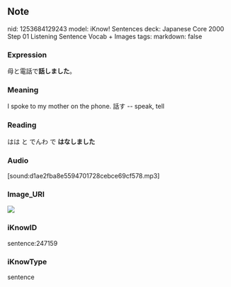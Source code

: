 ## Note
nid: 1253684129243
model: iKnow! Sentences
deck: Japanese Core 2000 Step 01 Listening Sentence Vocab + Images
tags: 
markdown: false

### Expression
<!DOCTYPE html>
<title></title>
母と電話で<b>話しました</b>。



### Meaning
I spoke to my mother on the phone.
話す -- speak, tell

### Reading
<!DOCTYPE html>
<title></title>
はは と でんわ で <b>はなしました</b>



### Audio
[sound:d1ae2fba8e5594701728cebce69cf578.mp3]

### Image_URI
<!DOCTYPE html>
<title></title>
<img src="9ae60ed4d78e8a146928e0ad864a42bd.jpg">



### iKnowID
sentence:247159

### iKnowType
sentence
